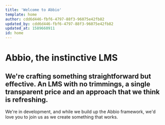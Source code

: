 ```yaml
---
title: 'Welcome to Abbio'
template: home
author: cdd6d446-fbf6-4797-88f3-96075e42fb82
updated_by: cdd6d446-fbf6-4797-88f3-96075e42fb82
updated_at: 1589660911
id: home
---
```

# Abbio, the instinctive LMS 
## We're crafting something straightforward but effective. An LMS with no trimmings, a single transparent price and an approach that we think is refreshing.

We're in development, and while we build up the Abbio framework, we'd love you to join us as we create something that works.